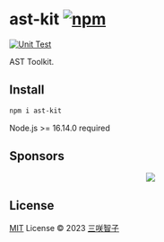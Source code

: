 # ast-kit [![npm](https://img.shields.io/npm/v/ast-kit.svg)](https://npmjs.com/package/ast-kit)

[![Unit Test](https://github.com/sxzz/ast-kit/actions/workflows/unit-test.yml/badge.svg)](https://github.com/sxzz/ast-kit/actions/workflows/unit-test.yml)

AST Toolkit.

## Install

```bash
npm i ast-kit
```

Node.js >= 16.14.0 required

## Sponsors

<p align="center">
  <a href="https://cdn.jsdelivr.net/gh/sxzz/sponsors/sponsors.svg">
    <img src='https://cdn.jsdelivr.net/gh/sxzz/sponsors/sponsors.svg'/>
  </a>
</p>

## License

[MIT](./LICENSE) License © 2023 [三咲智子](https://github.com/sxzz)
